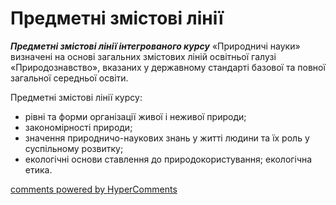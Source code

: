<div id="hypercomments_widget" class="js-hypercomments-widget invisible"></div>

Предметні змістові лінії
=============================================

<p><b><i>Предметні змістові лінії інтегрованого курсу</i></b> «Природничі науки» визначені на основі загальних змістових ліній освітньої галузі «Природознавство», вказаних у державному стандарті базової  та повної загальної середньої освіти. </p>
<p>Предметні змістові лінії курсу: 
<ul>
<li>рівні та форми організації живої і неживої природи; </li>
<li>закономірності природи;  </li>
<li>значення природничо-наукових знань у житті людини та їх роль у суспільному розвитку; </li>
<li>екологічні основи ставлення до природокористування; екологічна етика.</li>
</ul>
</p>

<div class="js-hypercomments-container">
<a href="http://hypercomments.com" class="hc-link" title="comments widget">comments powered by HyperComments</a>
</div>